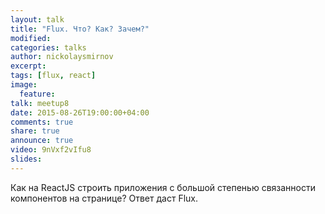 ```yaml
---
layout: talk
title: "Flux. Что? Как? Зачем?"
modified:
categories: talks
author: nickolaysmirnov
excerpt:
tags: [flux, react]
image:
  feature:
talk: meetup8
date: 2015-08-26T19:00:00+04:00
comments: true
share: true
announce: true 
video: 9nVxf2vIfu8
slides: 
---
```


Как на ReactJS строить приложения с большой степенью связанности компонентов на странице? 
Ответ даст Flux.
